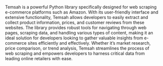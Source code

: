 Temsah is a powerful Python library specifically designed for web scraping e-commerce platforms such as Amazon. With its user-friendly interface and extensive functionality, Temsah allows developers to easily extract and collect product information, prices, and customer reviews from these websites. The library provides robust tools for navigating through web pages, scraping data, and handling various types of content, making it an ideal solution for developers looking to gather valuable insights from e-commerce sites efficiently and effectively. Whether it’s market research, price comparison, or trend analysis, Temsah streamlines the process of web scraping and empowers developers to harness critical data from leading online retailers with ease.